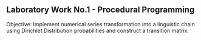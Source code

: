 ## Laboratory Work No.1 - Procedural Programming
Objective: Implement numerical series transformation into a linguistic chain using Dirichlet Distribution probabilities and construct a transition matrix.
